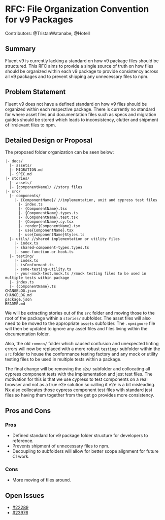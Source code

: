 # RFC: File Organization Convention for v9 Packages

Contributors: @TristanWatanabe, @Hotell

## Summary

Fluent v9 is currently lacking a standard on how v9 package files should be structured. This RFC aims to provide a single source of truth on how files should be organized within each v9 package to provide consistency across all v9 packages and to prevent shipping any unnecessary files to npm.

## Problem Statement

Fluent v9 does not have a defined standard on how v9 files should be organized within each respective package. There is currently no standard for where asset files and documentation files such as specs and migration guides should be stored which leads to inconsistency, clutter and shipment of irrelevant files to npm.

## Detailed Design or Proposal

The proposed folder organization can be seen below:

```
|- docs/
  |- assets/
  |- MIGRATION.md
  |- SPEC.md
|- stories/
  |- assets/
  |- {componentName}/ //story files
|- src/
  |- components/
    |- {ComponentName}/ //implementation, unit and cypress test files
      |- index.ts
      |- {ComponentName}.tsx
      |- {ComponentName}.types.ts
      |- {ComponentName}.test.tsx
      |- {ComponentName}.cy.tsx
      |- render{ComponentName}.tsx
      |- use{ComponentName}.tsx
      |- use{ComponentName}Styles.ts
  |- utils/ //shared implementation or utility files
    |- index.ts
    |- shared-component-types.types.ts
    |- some-function-or-hook.ts
  |- testing/
    |- index.ts
    |- isConformant.ts
    |- some-testing-utility.ts
    |- your-mock-test.mock.ts //mock testing files to be used in multiple tests within package
  |- index.ts
  |- {componentName}.ts
CHANGELOG.json
CHANGELOG.md
package.json
README.md
```

We will be extracting stories out of the `src` folder and moving those to the root of the package within a `stories/` subfolder. The asset files will also need to be moved to the appropriate `assets` subfolder. The `.npmignore` file will then be updated to ignore any asset files and files living within the documentation folder.

Also, the old `common/` folder which caused confusion and unexpected linting errors will now be replaced with a more robust `testing/` subfolder within the `src` folder to house the conformance testing factory and any mock or utility testing files to be used in multiple tests within a package.

The final change will be removing the `e2e/` subfolder and collocating all cypress component tests with the implementation and jest test files. The motivation for this is that we use cypress to test components on a real browser and not as a true e2e solution so calling it e2e is a bit misleading. Nx also collocates those cypress component test files with standard jest files so having them together from the get go provides more consistency.

## Pros and Cons

### Pros

- Defined standard for v9 package folder structure for developers to reference.
- Prevents shipment of unnecessary files to npm.
- Decoupling to subfolders will allow for better scope alignment for future CI work.

### Cons

- More moving of files around.

## Open Issues

- [#22289](https://github.com/microsoft/fluentui/issues/22289)
- [#23976](https://github.com/microsoft/fluentui/issues/23976)
